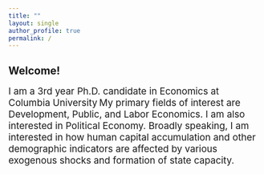 ```yaml
---
title: ""
layout: single
author_profile: true
permalink: /
---
```


## Welcome!

<span style="font-size:14pt;">
I am a 3rd year Ph.D. candidate in Economics at Columbia University</span>

<span style="font-size:14pt;">
My primary fields of interest are Development, Public, and Labor Economics. I am also interested in Political Economy. </span>

<span style="font-size:14pt;">
Broadly speaking, I am interested in how human capital accumulation and other demographic indicators are affected by various exogenous shocks and formation of state capacity. </span>


